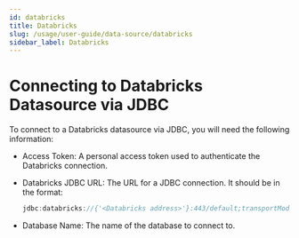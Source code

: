 ```yaml
---
id: databricks
title: Databricks
slug: /usage/user-guide/data-source/databricks
sidebar_label: Databricks
---
```


# Connecting to Databricks Datasource via JDBC

To connect to a Databricks datasource via JDBC, you will need the following information:

- Access Token: A personal access token used to authenticate the Databricks connection.

- Databricks JDBC URL: The URL for a JDBC connection. It should be in the format:

  ```jsx
  jdbc:databricks://{'<Databricks address>'}:443/default;transportMode=http;ssl=1;
  ```

- Database Name: The name of the database to connect to.
